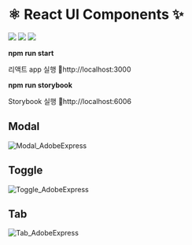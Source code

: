 # ⚛️ React UI Components ✨
<img src="https://img.shields.io/badge/react-61DAFB?style=for-the-badge&logo=react&logoColor=black"> <img src="https://img.shields.io/badge/styled-components-DB7093?style=for-the-badge&logo=styled-components&logoColor=white"> <img src="https://img.shields.io/badge/Storybook-FF4785?style=for-the-badge&logo=Storybook&logoColor=white">

<b>npm run start</b>

리액트 app 실행 📎http://localhost:3000

<b>npm run storybook</b>

Storybook 실행 📎http://localhost:6006

## Modal
![Modal_AdobeExpress](https://user-images.githubusercontent.com/70098708/192101854-5c0c03f9-538c-4ae3-a032-253b695dc67b.gif)

## Toggle
![Toggle_AdobeExpress](https://user-images.githubusercontent.com/70098708/192104861-bf862dfc-cd48-46c7-a022-b645c9bb3af9.gif)

## Tab
![Tab_AdobeExpress](https://user-images.githubusercontent.com/70098708/192104870-2b6ac0f4-6596-47f5-8f0d-fafdf8192732.gif)


